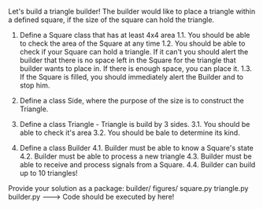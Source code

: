 Let's build a triangle builder!
The builder would like to place a triangle within a defined square, if the size of the square
can hold the triangle.

1. Define a Square class that has at least 4x4 area
   1.1. You should be able to check the area of the Square at any time
   1.2. You should be able to check if your Square can hold a triangle. If it can't you should
   alert the builder that there is no space left in the Square for the triangle that builder wants
   to place in. If there is enough space, you can place it.
   1.3. If the Square is filled, you should immediately alert the Builder and to stop him.

2. Define a class Side, where the purpose of the size is to construct the Triangle.

3. Define a class Triangle - Triangle is build by 3 sides.
   3.1. You should be able to check it's area
   3.2. You should be bale to determine its kind.

4. Define a class Builder
   4.1. Builder must be able to know a Square's state
   4.2. Builder must be able to process a new triangle
   4.3. Builder must be able to receive and process signals from a Square.
   4.4. Builder can build up to 10 triangles!

Provide your solution as a package:
builder/
figures/
square.py
triangle.py
builder.py ---> Code should be executed by here!

